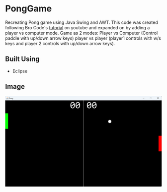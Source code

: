 # PongGame
Recreating Pong game using Java Swing and AWT. This code was created following Bro Code's [tutorial](https://www.youtube.com/watch?v=oLirZqJFKPE) on youtube and expanded on by adding a player vs computer mode. Game as 2 modes: Player vs Computer (Control paddle with up/down arrow keys) 
player vs player (player1 controls with w/s keys and player 2 controls with up/down arrow keys).

## Built Using
* Eclipse

## Image
![Screenshot](Pong.png)
